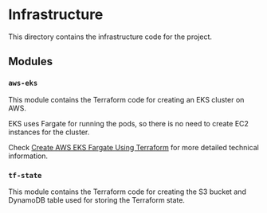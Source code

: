 # Infrastructure

This directory contains the infrastructure code for the project.

## Modules

### `aws-eks`

This module contains the Terraform code for creating an EKS cluster on AWS.

EKS uses Fargate for running the pods, so there is no need to create EC2 instances for the cluster.

Check [Create AWS EKS Fargate Using Terraform](https://antonputra.com/amazon/create-aws-eks-fargate-using-terraform/
) for more detailed technical information.

### `tf-state`

This module contains the Terraform code for creating the S3 bucket and DynamoDB table used for storing the Terraform state.
